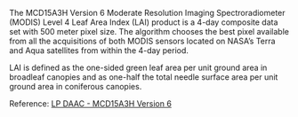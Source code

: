 The MCD15A3H Version 6 Moderate Resolution Imaging Spectroradiometer (MODIS) Level 4 Leaf Area Index (LAI) product is a 4-day composite data set with 500 meter pixel size. The algorithm chooses the best pixel available from all the acquisitions of both MODIS sensors located on NASA’s Terra and Aqua satellites from within the 4-day period.

LAI is defined as the one-sided green leaf area per unit ground area in broadleaf canopies and as one-half the total needle surface area per unit ground area in coniferous canopies.

Reference: [LP DAAC - MCD15A3H Version 6](https://doi.org/10.5067/MODIS/MCD15A3H.006)
